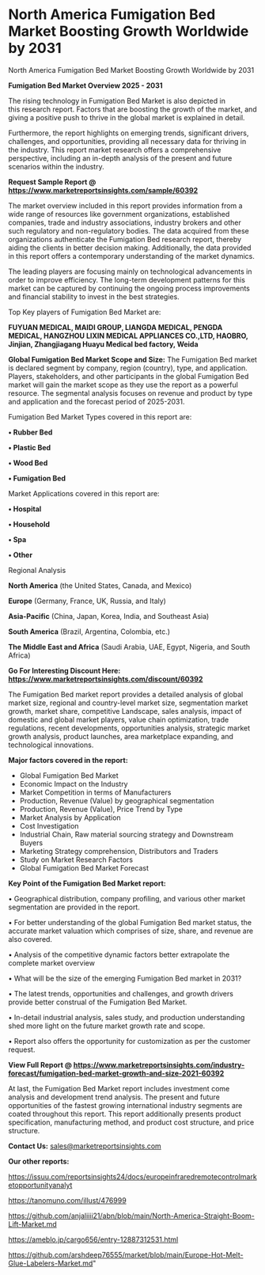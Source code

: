 # North America Fumigation Bed Market Boosting Growth Worldwide by 2031
 North America Fumigation Bed Market Boosting Growth Worldwide by 2031

<Strong> Fumigation Bed Market Overview 2025 - 2031</strong>

The rising technology in Fumigation Bed Market is also depicted in this research report. Factors that are boosting the growth of the market, and giving a positive push to thrive in the global market is explained in detail.

Furthermore, the report highlights on emerging trends, significant drivers, challenges, and opportunities, providing all necessary data for thriving in the industry. This report market research offers a comprehensive perspective, including an in-depth analysis of the present and future scenarios within the industry.

<strong>Request Sample Report @ <a href=https://www.marketreportsinsights.com/sample/60392>https://www.marketreportsinsights.com/sample/60392</a></strong>

The market overview included in this report provides information from a wide range of resources like government organizations, established companies, trade and industry associations, industry brokers and other such regulatory and non-regulatory bodies. The data acquired from these organizations authenticate the Fumigation Bed research report, thereby aiding the clients in better decision making. Additionally, the data provided in this report offers a contemporary understanding of the market dynamics.

The leading players are focusing mainly on technological advancements in order to improve efficiency. The long-term development patterns for this market can be captured by continuing the ongoing process improvements and financial stability to invest in the best strategies.

Top Key players of Fumigation Bed Market are:

<strong>FUYUAN MEDICAL, MAIDI GROUP, LIANGDA MEDICAL, PENGDA MEDICAL, HANGZHOU LIXIN MEDICAL APPLIANCES CO.,LTD, HAOBRO, Jinjian, Zhangjiagang Huayu Medical bed factory, Weida</strong>

<strong><b>Global Fumigation Bed Market Scope and Size:</b></strong>
The Fumigation Bed market is declared segment by company, region (country), type, and application. Players, stakeholders, and other participants in the global Fumigation Bed market will gain the market scope as they use the report as a powerful resource. The segmental analysis focuses on revenue and product by type and application and the forecast period of 2025-2031.

Fumigation Bed Market Types covered in this report are:

<strong>• Rubber Bed

• Plastic Bed

• Wood Bed

• Fumigation Bed</strong>

Market Applications covered in this report are:

<strong>• Hospital

• Household

• Spa

• Other</strong> 

Regional Analysis

<strong>North America</strong> (the United States, Canada, and Mexico)

<strong>Europe</strong> (Germany, France, UK, Russia, and Italy)

<strong>Asia-Pacific</strong> (China, Japan, Korea, India, and Southeast Asia)

<strong>South America</strong> (Brazil, Argentina, Colombia, etc.)

<strong>The Middle East and Africa</strong> (Saudi Arabia, UAE, Egypt, Nigeria, and South Africa)

<strong>Go For Interesting Discount Here: <a href=https://www.marketreportsinsights.com/discount/60392>https://www.marketreportsinsights.com/discount/60392</a></strong>

The Fumigation Bed market report provides a detailed analysis of global market size, regional and country-level market size, segmentation market growth, market share, competitive Landscape, sales analysis, impact of domestic and global market players, value chain optimization, trade regulations, recent developments, opportunities analysis, strategic market growth analysis, product launches, area marketplace expanding, and technological innovations.

<strong><b>Major factors covered in the report:</b></strong>
<ul>
  <li>Global Fumigation Bed Market </li>
  <li>Economic Impact on the Industry</li>
  <li>Market Competition in terms of Manufacturers</li>
  <li>Production, Revenue (Value) by geographical segmentation</li>
  <li>Production, Revenue (Value), Price Trend by Type</li>
  <li>Market Analysis by Application</li>
  <li>Cost Investigation</li>
  <li>Industrial Chain, Raw material sourcing strategy and Downstream Buyers</li>
  <li>Marketing Strategy comprehension, Distributors and Traders</li>
  <li>Study on Market Research Factors</li>
  <li>Global Fumigation Bed Market Forecast</li>
</ul>

<strong><b>Key Point of the Fumigation Bed Market report:</b></strong>

• Geographical distribution, company profiling, and various other market segmentation are provided in the report.

• For better understanding of the global Fumigation Bed market status, the accurate market valuation which comprises of size, share, and revenue are also covered.

• Analysis of the competitive dynamic factors better extrapolate the complete market overview

• What will be the size of the emerging Fumigation Bed market in 2031?

• The latest trends, opportunities and challenges, and growth drivers provide better construal of the Fumigation Bed Market.

• In-detail industrial analysis, sales study, and production understanding shed more light on the future market growth rate and scope.

• Report also offers the opportunity for customization as per the customer request.

<strong><b>View Full Report @ <a href=https://www.marketreportsinsights.com/industry-forecast/fumigation-bed-market-growth-and-size-2021-60392>https://www.marketreportsinsights.com/industry-forecast/fumigation-bed-market-growth-and-size-2021-60392</a></b></strong>


At last, the Fumigation Bed Market report includes investment come analysis and development trend analysis. The present and future opportunities of the fastest growing international industry segments are coated throughout this report. This report additionally presents product specification, manufacturing method, and product cost structure, and price structure.

<strong>Contact Us:</strong>
sales@marketreportsinsights.com

<strong>Our other reports:</strong>

<a href=https://issuu.com/reportsinsights24/docs/europeinfraredremotecontrolmarketopportunityanalyt>https://issuu.com/reportsinsights24/docs/europeinfraredremotecontrolmarketopportunityanalyt</a>

<a href=https://tanomuno.com/illust/476999>https://tanomuno.com/illust/476999</a>

<a href=https://github.com/anjaliiii21/abn/blob/main/North-America-Straight-Boom-Lift-Market.md>https://github.com/anjaliiii21/abn/blob/main/North-America-Straight-Boom-Lift-Market.md</a>

<a href=https://ameblo.jp/cargo656/entry-12887312531.html>https://ameblo.jp/cargo656/entry-12887312531.html</a>

<a href=https://github.com/arshdeep76555/market/blob/main/Europe-Hot-Melt-Glue-Labelers-Market.md>https://github.com/arshdeep76555/market/blob/main/Europe-Hot-Melt-Glue-Labelers-Market.md</a>"
